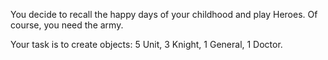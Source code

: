 You decide to recall the happy days of your childhood and play Heroes. Of course, you need the army.

Your task is to create objects: 5 Unit, 3 Knight, 1 General, 1 Doctor.

